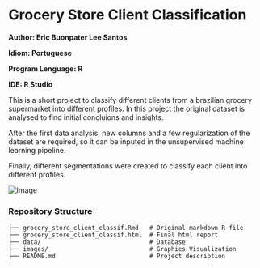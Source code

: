 # Grocery Store Client Classification
**Author: Eric Buonpater Lee Santos**

**Idiom: Portuguese**

**Program Lenguage: R**

**IDE: R Studio**

This is a short project to classify different clients from a brazilian grocery supermarket into different profiles. In this project the original dataset is analysed to find initial concluions and insights.

After the first data analysis, new columns and a few regularization of the dataset are required, so it can be inputed in the unsupervised machine learning pipeline.

Finally, different segmentations were created to classify each client into different profiles.

![Image](https://github.com/user-attachments/assets/22d30e84-faad-408e-b695-2f2f2f15e58f)

### Repository Structure
```
├── grocery_store_client_classif.Rmd   # Original markdown R file
├── grocery_store_client_classif.html  # Final html report
├── data/                              # Database
├── images/                            # Graphics Visualization
├── README.md                          # Project description
```
